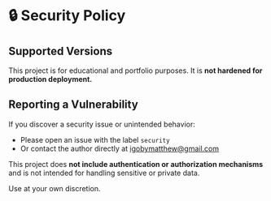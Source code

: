 # 🔒 Security Policy

## Supported Versions

This project is for educational and portfolio purposes. It is **not hardened for production deployment.**

## Reporting a Vulnerability

If you discover a security issue or unintended behavior:

- Please open an issue with the label `security`
- Or contact the author directly at [igobymatthew@gmail.com](mailto:igobymatthew@gmail.com)

This project does **not include authentication or authorization mechanisms** and is not intended for handling sensitive or private data.

Use at your own discretion.
